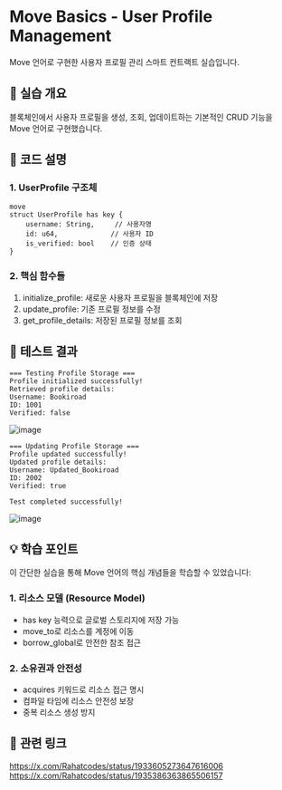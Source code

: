 # Move Basics - User Profile Management

Move 언어로 구현한 사용자 프로필 관리 스마트 컨트랙트 실습입니다.


## 🎯 실습 개요

블록체인에서 사용자 프로필을 생성, 조회, 업데이트하는 기본적인 CRUD 기능을 Move 언어로 구현했습니다.


## 📝 코드 설명

### 1. UserProfile 구조체

```
move
struct UserProfile has key {
    username: String,     // 사용자명
    id: u64,             // 사용자 ID  
    is_verified: bool    // 인증 상태
}
```
### 2. 핵심 함수들

1. initialize_profile: 새로운 사용자 프로필을 블록체인에 저장
2. update_profile: 기존 프로필 정보를 수정
3. get_profile_details: 저장된 프로필 정보를 조회


## 🧪 테스트 결과

```
=== Testing Profile Storage ===
Profile initialized successfully!
Retrieved profile details:
Username: Bookiroad
ID: 1001
Verified: false
```
![image](https://github.com/user-attachments/assets/10f434ad-3398-4f60-a2a3-83738e687af3)

```
=== Updating Profile Storage ===
Profile updated successfully!
Updated profile details:
Username: Updated_Bookiroad
ID: 2002
Verified: true

Test completed successfully!
```
![image](https://github.com/user-attachments/assets/94e3923b-e856-4e22-8a83-9acc0dba9c36)



## 💡 학습 포인트
이 간단한 실습을 통해 Move 언어의 핵심 개념들을 학습할 수 있었습니다:

### 1. 리소스 모델 (Resource Model)
- has key 능력으로 글로벌 스토리지에 저장 가능
- move_to로 리소스를 계정에 이동
- borrow_global로 안전한 참조 접근

### 2. 소유권과 안전성
- acquires 키워드로 리소스 접근 명시
- 컴파일 타임에 리소스 안전성 보장
- 중복 리소스 생성 방지


## 🔗 관련 링크
https://x.com/Rahatcodes/status/1933605273647616006
https://x.com/Rahatcodes/status/1935386363865506157
